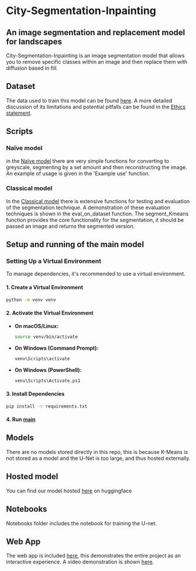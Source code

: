 # City-Segmentation-Inpainting

## An image segmentation and replacement model for landscapes
City-Segmentation-Inpainting is an image segmentation model that allows you to remove specific classes within an image and then replace them with diffusion based in fill. 

## Dataset
The data used to train this model can be found [here](https://www.coursera.org/learn/convolutional-neural-networks). A more detailed discussion of its limitations and potential pitfalls can be found in the [Ethics statement](Ethics_statement.md).

## Scripts

### Naïve model
in the [Naïve model](Naïve_CV.py) there are very simple functions for converting to greyscale, segmenting by a set amount and then reconstructing the image. An example of usage is given in the 'Example use' function.

### Classical model

In the [Classical model](Class_ML_CV.py) there is extensive functions for testing and evaluation of the segmentation technique. A demonstration of these evaluation techniques is shown in the eval_on_dataset function. The segment_Kmeans function provides the core functionality for the segmentation, it should be passed an image and returns the segmented version.

## Setup and running of the main model

### Setting Up a Virtual Environment

To manage dependencies, it's recommended to use a virtual environment.

#### 1. Create a Virtual Environment

```bash
python -m venv venv
```

#### 2. Activate the Virtual Environment

- **On macOS/Linux:**

  ```bash
  source venv/bin/activate
  ```

- **On Windows (Command Prompt):**

  ```bash
  venv\Scripts\activate
  ```

- **On Windows (PowerShell):**

  ```bash
  venv\Scripts\Activate.ps1
  ```

#### 3. Install Dependencies

```bash
pip install -r requirements.txt
```

#### 4. Run [main](main.py)

## Models

There are no models stored directly in this repo, this is because K-Means is not stored as a model and the U-Net is too large, and thus hosted externally.

## Hosted model

You can find our model hosted [here](https://huggingface.co/vihaannnn/City_Segmentation_UNet) on huggingface

## Notebooks

Notebooks folder includes the notebook for training the U-net. 

## Web App

The web app is included [here](https://city-segmentation-inpainting-gcpa28fv6enxw9ategareh.streamlit.app/), this demonstrates the entire project as an interactive experience. A video demonstration is shown [here](https://youtu.be/NKNGBUchROA).